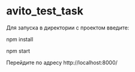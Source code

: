 # avito_test_task

Для запуска в директории с проектом введите:

npm install

npm start

Перейдите по адресу http://localhost:8000/
